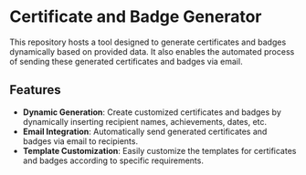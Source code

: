 # Certificate and Badge Generator

This repository hosts a tool designed to generate certificates and badges dynamically based on provided data. It also enables the automated process of sending these generated certificates and badges via email.

## Features

- **Dynamic Generation**: Create customized certificates and badges by dynamically inserting recipient names, achievements, dates, etc.
- **Email Integration**: Automatically send generated certificates and badges via email to recipients.
- **Template Customization**: Easily customize the templates for certificates and badges according to specific requirements.




